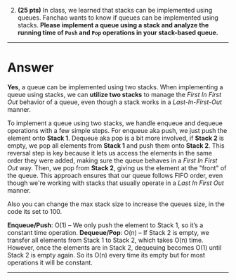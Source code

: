 2. **(25 pts)** In class, we learned that stacks can be implemented using queues. Fanchao wants to know if queues can be implemented using stacks. **Please implement a queue using a stack and analyze the running time of `Push` and `Pop` operations in your stack-based queue.**

---

# **Answer**

**Yes**, a queue can be implemented using two stacks. When implementing a queue using stacks, we can **utilize two stacks** to manage the _First In First Out_ behavior of a queue, even though a stack works in a _Last-In-First-Out_ manner.

To implement a queue using two stacks, we handle enqueue and dequeue operations with a few simple steps. For enqueue aka push, we just push the element onto **Stack 1**. Dequeue aka pop is a bit more involved, if **Stack 2** is empty, we pop all elements from **Stack 1** and push them onto **Stack 2**. This reversal step is key because it lets us access the elements in the same order they were added, making sure the queue behaves in a _First In First Out_ way. Then, we pop from **Stack 2**, giving us the element at the "front" of the queue. This approach ensures that our queue follows FIFO order, even though we're working with stacks that usually operate in a _Last In First Out_ manner.

Also you can change the max stack size to increase the queues size, in the code its set to 100.

**Enqueue/Push**: O(1) – We only push the element to Stack 1, so it’s a constant time operation.
**Dequeue/Pop**: O(n) – If Stack 2 is empty, we transfer all elements from Stack 1 to Stack 2, which takes O(n) time. However, once the elements are in Stack 2, dequeuing becomes O(1) until Stack 2 is empty again. So its O(n) every time its empty but for most operations it will be constant.

---
